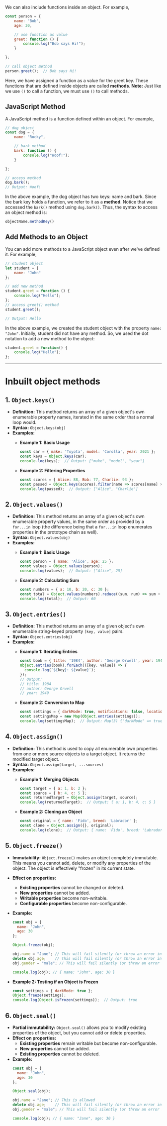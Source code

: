 We can also include functions inside an object. For example,

```js
const person = {
    name: "Bob",
    age: 30,

    // use function as value
    greet: function () {
        console.log("Bob says Hi!");
    }

};

// call object method
person.greet();  // Bob says Hi!
```

Here, we have assigned a function as a value for the greet key.
These functions that are defined inside objects are called **methods**.
**Note:** Just like we use `()` to call a function, we must use `()` to call methods.

## JavaScript Method
A JavaScript method is a function defined within an object. For example,

```js
// dog object
const dog = {
    name: "Rocky",

    // bark method
    bark: function () {
        console.log("Woof!");
    }

};

// access method
dog.bark();
// Output: Woof!
```

In the above example, the dog object has two keys: name and bark.
Since the bark key holds a function, we refer to it as a **method**.
Notice that we accessed the `bark()` method using `dog.bark()`. Thus, the syntax to access an object method is:
```js
objectName.methodKey()
```

## Add Methods to an Object
You can add more methods to a JavaScript object even after we've defined it. For example,

```js
// student object
let student = {
    name: "John"
};

// add new method
student.greet = function () {
    console.log("Hello");
};
// access greet() method
student.greet();

// Output: Hello
```

In the above example, we created the student object with the property `name: "John"`.
Initially, student did not have any method. So, we used the dot notation to add a new method to the object:

```js
student.greet = function() {
    console.log("Hello");
};
```
***
# Inbuilt object methods

## 1. `Object.keys()`

- **Definition:** This method returns an array of a given object's own enumerable property names, iterated in the same order that a normal loop would.
- **Syntax:** `Object.keys(obj)`
- **Examples:**
	- **Example 1: Basic Usage**
		```js
		const car = { make: 'Toyota', model: 'Corolla', year: 2021 };
		const keys = Object.keys(car);
		console.log(keys);  // Output: ["make", "model", "year"]
		```

	- **Example 2: Filtering Properties**
		```js
		const scores = { Alice: 88, Bob: 77, Charlie: 93 };
		const passed = Object.keys(scores).filter(name => scores[name] > 80);
		console.log(passed);  // Output: ["Alice", "Charlie"]
		```

## 2. `Object.values()`

- **Definition:** This method returns an array of a given object's own enumerable property values, in the same order as provided by a `for...in` loop (the difference being that a `for...in` loop enumerates properties in the prototype chain as well).
- **Syntax:** `Object.values(obj)`
- **Examples:**
	- **Example 1: Basic Usage**
		```js
		const person = { name: 'Alice', age: 25 };
		const values = Object.values(person);
		console.log(values);  // Output: ["Alice", 25]
		```

	- **Example 2: Calculating Sum**
		```js
		const numbers = { a: 10, b: 20, c: 30 };
		const total = Object.values(numbers).reduce((sum, num) => sum + num, 0);
		console.log(total);  // Output: 60
		```

## 3. `Object.entries()`

- **Definition:** This method returns an array of a given object's own enumerable string-keyed property `[key, value]` pairs.
- **Syntax:** `Object.entries(obj)`
- **Examples:**
	- **Example 1: Iterating Entries**
		```js
		const book = { title: '1984', author: 'George Orwell', year: 1949 };
		Object.entries(book).forEach(([key, value]) => {
		  console.log(`${key}: ${value}`);
		});
		// Output:
		// title: 1984
		// author: George Orwell
		// year: 1949
		```

	- **Example 2: Conversion to Map**
		```js
		const settings = { darkMode: true, notifications: false, location: true };
		const settingsMap = new Map(Object.entries(settings));
		console.log(settingsMap);  // Output: Map(3) {"darkMode" => true, "notifications" => false, "location" => true}
		```

## 4. `Object.assign()`

- **Definition:** This method is used to copy all enumerable own properties from one or more source objects to a target object. It returns the modified target object.
- **Syntax:** `Object.assign(target, ...sources)`
- **Examples:**
	- **Example 1: Merging Objects**
		```js
		const target = { a: 1, b: 2 };
		const source = { b: 4, c: 5 };
		const returnedTarget = Object.assign(target, source);
		console.log(returnedTarget);  // Output: { a: 1, b: 4, c: 5 }
		```

	- **Example 2: Cloning an Object**
		```js
		const original = { name: 'Fido', breed: 'Labrador' };
		const clone = Object.assign({}, original);
		console.log(clone);  // Output: { name: 'Fido', breed: 'Labrador' }
		```

## 5. `Object.freeze()`

- **Immutability:** `Object.freeze()` makes an object completely immutable. This means you cannot add, delete, or modify any properties of the object. The object is effectively "frozen" in its current state.
- **Effect on properties:**
	- **Existing properties** cannot be changed or deleted.
	- **New properties** cannot be added.
	- **Writable properties** become non-writable.
	- **Configurable properties** become non-configurable.
- **Example:**
	```js
	const obj = {
	  name: "John",
	  age: 30
	};
	
	Object.freeze(obj);
	
	obj.name = "Jane"; // This will fail silently (or throw an error in strict mode)
	delete obj.age;    // This will fail silently (or throw an error in strict mode)
	obj.gender = "male"; // This will fail silently (or throw an error in strict mode)
	
	console.log(obj); // { name: "John", age: 30 }
	```

- **Example 2: Testing if an Object is Frozen**
	```js
	const settings = { darkMode: true };
	Object.freeze(settings);
	console.log(Object.isFrozen(settings));  // Output: true
	```


## 6. `Object.seal()`

- **Partial immutability:** `Object.seal()` allows you to modify existing properties of the object, but you cannot add or delete properties.
- **Effect on properties:**
	- **Existing properties** remain writable but become non-configurable.
	- **New properties** cannot be added.
	- **Existing properties** cannot be deleted.
- **Example:**
	```js
	const obj = {
	  name: "John",
	  age: 30
	};
	
	Object.seal(obj);
	
	obj.name = "Jane"; // This is allowed
	delete obj.age;    // This will fail silently (or throw an error in strict mode)
	obj.gender = "male"; // This will fail silently (or throw an error in strict mode)
	
	console.log(obj); // { name: "Jane", age: 30 }
	```

